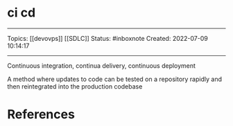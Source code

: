 # ci cd
---
Topics: [[devovps]] [[SDLC]]
Status: #inboxnote
Created: 2022-07-09 10:14:17

---

Continuous integration, continua delivery, continuous deployment

A method where updates to code can be tested on a repository rapidly and then reintegrated into the production codebase

# References
